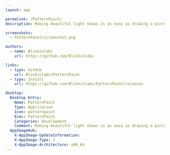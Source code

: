 ```yaml
---
layout: app

permalink: /PatternPaint/
description: Making beautiful light shows is as easy as drawing a picture

screenshots:
  - PatternPaint/screenshot.png

authors:
  - name: Blinkinlabs
    url: https://github.com/Blinkinlabs

links:
  - type: GitHub
    url: Blinkinlabs/PatternPaint
  - type: Install
    url: https://github.com/Blinkinlabs/PatternPaint/releases

desktop:
  Desktop Entry:
    Name: PatternPaint
    Type: Application
    Icon: patternpaint
    Exec: PatternPaint
    Categories: Development
    Comment: Making beautiful light shows is as easy as drawing a picture
  AppImageHub:
    X-AppImage-UpdateInformation: 
    X-AppImage-Type: 2
    X-AppImage-Architecture: x86_64
---
```

